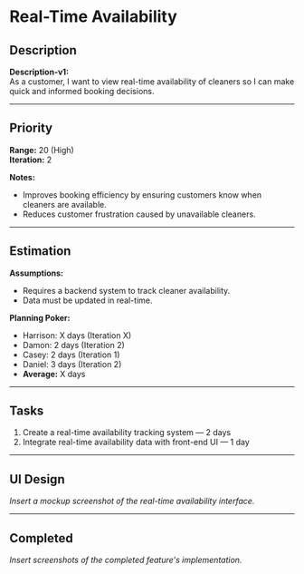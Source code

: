 # Real-Time Availability

## Description
**Description-v1:**  
As a customer, I want to view real-time availability of cleaners so I can make quick and informed booking decisions.

---

## Priority
**Range:** 20 (High)  
**Iteration:** 2  

**Notes:**  
- Improves booking efficiency by ensuring customers know when cleaners are available.  
- Reduces customer frustration caused by unavailable cleaners.  

---

## Estimation
**Assumptions:**  
- Requires a backend system to track cleaner availability.  
- Data must be updated in real-time.  

**Planning Poker:**  
- Harrison: X days (Iteration X)  
- Damon: 2 days (Iteration 2)  
- Casey: 2 days (Iteration 1)  
- Daniel: 3 days (Iteration 2)  
- **Average:** X days  

---

## Tasks
1. Create a real-time availability tracking system — 2 days  
2. Integrate real-time availability data with front-end UI — 1 day  

---

## UI Design
*Insert a mockup screenshot of the real-time availability interface.*

---

## Completed
*Insert screenshots of the completed feature's implementation.*
